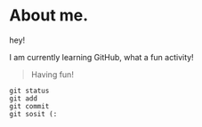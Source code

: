# About me.

hey!

I am currently learning GitHub, what a fun activity!
> Having fun!

```
git status
git add
git commit
git sosit (:
```
